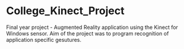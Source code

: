 # College_Kinect_Project
Final year project - Augmented Reality application using the Kinect for Windows sensor. 
Aim of the project was to program recognition of application specific gesutures.
